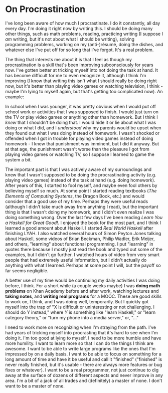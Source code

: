# On Procrastination

I've long been aware of how much I procrastinate. I do it constantly, all day every day. I'm doing it right now by writing this. I should be doing many other things, such as math problems, reading, practicing writing (I suppose I *am* writing, but it's not about what I should be writing), solving programming problems, working on my (anti-)résumé, doing the dishes, and whatever else I've put off for so long that I've forgot. It's a real problem.

The thing that interests me about it is that I feel as though my procrastination is a skill that's been improving subconsciously for years now. I've gotten better at tricking myself into not doing the task at hand. It has become difficult for me to even recognize it, although I think I'm improving (I know that writing this isn't what I should really be doing right now, but it's better than playing video games or watching television, I think - maybe I'm lying to myself again, but that's getting too complicated now). An example:

In school when I was younger, it was pretty obvious when I would put off school work or activities that I was supposed to finish. I would just turn on the TV or play video games or anything other than homework. But I think I *knew* that I shouldn't be doing that. I would hide it or lie about what I was doing or what I did, and I *understood* why my parents would be upset when they found out what I was doing instead of homework. I wasn't shocked or offended when I got in trouble for playing video games instead of doing homework - I knew that punishment was imminent, but I did it anyway. But at that age, the punishment wasn't worse than the pleasure I got from playing video games or watching TV, so I suppose I learned to game the system a bit.

The important part is that I was actively aware of my surroundings and knew that I wasn't supposed to be doing the procrastinating activity (e.g. playing video games) instead of the task at hand (e.g. doing homework). After years of this, I started to fool myself, and maybe even fool others by believing myself so much. At some point I started reading textbooks (*The Elements of Computing Systems*, the Dragon Book, etc.) and would consider that a good use of my time. Perhaps they were useful reads (although I didn't take much away from anything I read), but the important thing is that I wasn't doing my homework, and I didn't even realize I was doing something wrong. Over the last few days I've been reading *Learn You a Haskell for Great Good!*. I enjoyed the book for the most part, and I think I learned a good amount about Haskell. I started *Real World Haskell* after finishing LYAH. I also watched several hours of Simon Peyton Jones talking about Haskell, some videos of Brian Beckman, Philip Wadler, Erik Meijer, and others, "learning" about functional programming. I put "learning" in quotes there because I mostly just read the book and typed out some of the examples, but I didn't go further. I watched hours of video from very smart people that had extremely useful information, but I didn't actually do anything with what I learned. Perhaps at some point I will, but the payoff so far seems negligible.

A better use of my time would be continuing my daily activities I was doing before, I think. For a short while (a couple weeks maybe) I was **doing math problems** on Khan Academy before and after work, watching lectures and **taking notes**, and **writing real programs** for a MOOC. These are good skills to work on, I think, and I was doing well, temporarily. But I quickly got myself into the trap of "X is difficult or uninteresting or not challenging. I should do Y instead," where *Y* is something like "learn Haskell," or "learn category theory," or "turn my phone into a media server," or, "..."

I need to work more on recognizing when I'm straying from the path. I've had years of tricking myself into procrasting that it's hard to see when I'm doing it. I'm too good at lying to myself. I need to be more humble and have more humility. I want to learn more so that I can do the things I think are awesome. I want to be able to write large programs like the ones that I'm impressed by on a daily basis. I want to be able to focus on something for a long amount of time and have it be useful and call it "finished" ("finished" is never really finished, but it's usable - there are always more features or bug fixes or whatever). I want to be a real programmer, not just continue to dig away at the surface of dozens of different aspects and never improve in any area. I'm a bit of a jack of all trades and (definitely) a master of none. I don't want to be a master of none.
